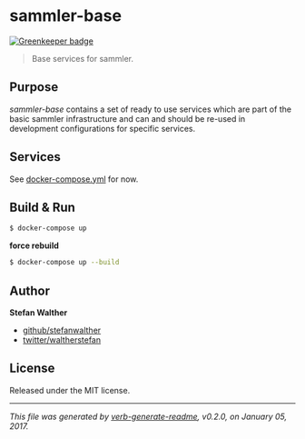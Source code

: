 # sammler-base

[![Greenkeeper badge](https://badges.greenkeeper.io/sammler/sammler-base.svg)](https://greenkeeper.io/)
> Base services for sammler.

## Purpose
_sammler-base_ contains a set of ready to use services which are part of the basic sammler infrastructure and can and should be re-used in development configurations for specific services.

## Services
See [docker-compose.yml](docker-compose.yml) for now.

## Build & Run
```sh
$ docker-compose up
```

**force rebuild**

```sh
$ docker-compose up --build
```

## Author
**Stefan Walther**

* [github/stefanwalther](https://github.com/stefanwalther)
* [twitter/waltherstefan](http://twitter.com/waltherstefan)

## License
Released under the MIT license.

***

_This file was generated by [verb-generate-readme](https://github.com/verbose/verb-generate-readme), v0.2.0, on January 05, 2017._

